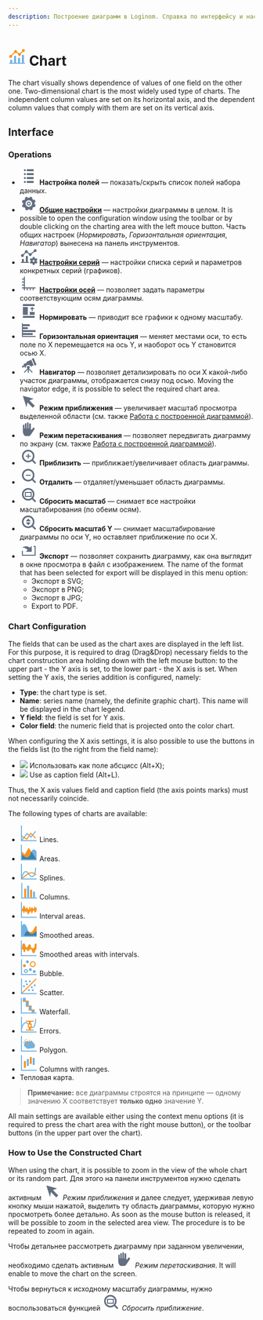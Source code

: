 ```yaml
---
description: Построение диаграмм в Loginom. Справка по интерфейсу и настройке различных видов диаграмм. Общие принципы работы с построенными диаграммами. Редактирование полей.
---
```

# ![](./../../images/icons/common/view_types/chart_default.svg) Chart

The chart visually shows dependence of values of one field on the other one. Two-dimensional chart is the most widely used type of charts. The independent column values are set on its horizontal axis, and the dependent column values that comply with them are set on its vertical axis.

## Interface

### Operations

* ![](./../../images/icons/common/toolbar-controls/fields-list_default.svg) **Настройка полей** — показать/скрыть список полей набора данных.
* ![](./../../images/icons/common/toolbar-controls/setup_default.svg) [**Общие настройки**](./general-settings.md) — настройки диаграммы в целом. It is possible to open the configuration window using the toolbar or by double clicking on the charting area with the left mouce button. Часть общих настроек (*Нормировать*, *Горизонтальная ориентация*, *Навигатор*) вынесена на панель инструментов.
* ![](./../../images/icons/common/toolbar-controls/tune-chart_default.svg) [**Настройки серий**](./series-settings.md) — настройки списка серий и параметров конкретных серий (графиков).
* ![](./../../images/icons/common/toolbar-controls/axis_default.svg) [**Настройки осей**](./axis-settings.md) — позволяет задать параметры соответствующим осям диаграммы.
* ![](./../../images/icons/common/toolbar-controls/normalize_default.svg) **Нормировать** — приводит все графики к одному масштабу.
* ![](./../../images/icons/common/toolbar-controls/toolbar-controls_18x18_histogram_default.svg) **Горизонтальная ориентация** — меняет местами оси, то есть поле по X перемещается на ось Y, и наоборот ось Y становится осью X.
* ![](./../../images/icons/common/toolbar-controls/telescope_default.svg) **Навигатор** — позволяет детализировать по оси X какой-либо участок диаграммы, отображается снизу под осью. Moving the navigator edge, it is possible to select the required chart area.
* ![](./../../images/icons/common/toolbar-controls/cursor_default.svg) **Режим приближения** — увеличивает масштаб просмотра выделенной области (см. также [Работа с построенной диаграммой](#rabota-s-postroennoy-diagrammoy)).
* ![](./../../images/icons/common/toolbar-controls/hand_default.svg) **Режим перетаскивания** — позволяет передвигать диаграмму по экрану (см. также [Работа с построенной диаграммой](#rabota-s-postroennoy-diagrammoy)).
* ![](./../../images/icons/common/toolbar-controls/zoom-in_default.svg) **Приблизить** — приближает/увеличивает область диаграммы.
* ![](./../../images/icons/common/toolbar-controls/zoom-out_default.svg) **Отдалить** — отдаляет/уменьшает область диаграммы.
* ![](./../../images/icons/common/toolbar-controls/zoom-zone_default.svg) **Сбросить масштаб** — снимает все настройки масштабирования (по обеим осям).
* ![](./../../images/icons/common/toolbar-controls/zoom-vert_default.svg) **Сбросить масштаб Y** — снимает масштабирование диаграммы по оси Y, но оставляет приближение по оси X.
* ![](./../../images/icons/common/toolbar-controls/import_default.svg) **Экспорт** — позволяет сохранить диаграмму, как она выглядит в окне просмотра в файл с изображением. The name of the format that has been selected for export will be displayed in this menu option:
   * Экспорт в SVG;
   * Экспорт в PNG;
   * Экспорт в JPG;
   * Export to PDF.

### Chart Configuration

The fields that can be used as the chart axes are displayed in the left list. For this purpose, it is required to drag (Drag&Drop) necessary fields to the chart construction area holding down with the left mouse button: to the upper part - the Y axis is set, to the lower part - the X axis is set. When setting the Y axis, the series addition is configured, namely:

* **Type**: the chart type is set.
* **Name**: series name (namely, the definite graphic chart). This name will be displayed in the chart legend.
* **Y field**: the field is set for Y axis.
* **Color field**: the numeric field that is projected onto the color chart.

When configuring the X axis settings, it is also possible to use the buttons in the fields list (to the right from the field name):

* ![](./../../images/icons/icons/icon1.svg) Использовать как поле абсцисс (Alt+X);
* ![](./../../images/icons/icons/icon2.svg) Use as caption field (Alt+L).

Thus, the X axis values field and caption field (the axis points marks) must not necessarily coincide.

The following types of charts are available:

* ![](./../../images/icons/series/d1.svg) Lines.
* ![](./../../images/icons/series/d2.svg) Areas.
* ![](./../../images/icons/series/d3.svg) Splines.
* ![](./../../images/icons/series/d4.svg) Columns.
* ![](./../../images/icons/series/d7.svg) Interval areas.
* ![](./../../images/icons/series/d5.svg) Smoothed areas.
* ![](./../../images/icons/series/d8.svg) Smoothed areas with intervals.
* ![](./../../images/icons/series/d9.svg) Bubble.
* ![](./../../images/icons/series/d6.svg) Scatter.
* ![](./../../images/icons/series/d10.svg) Waterfall.
* ![](./../../images/icons/series/d11.svg) Errors.
* ![](./../../images/icons/series/d12.svg) Polygon.
* ![](./../../images/icons/series/d13.svg) Columns with ranges.
* Тепловая карта.

> **Примечание:** все диаграммы строятся на принципе — одному значению X соответствует **только одно** значение Y.

All main settings are available either using the context menu options (it is required to press the chart area with the right mouse button), or the toolbar buttons (in the upper part over the chart).

### How to Use the Constructed Chart

When using the chart, it is possible to zoom in the view of the whole chart or its random part. Для этого на панели инструментов нужно сделать активным ![](./../../images/icons/common/toolbar-controls/cursor_default.svg) *Режим приближения* и далее следует, удерживая левую кнопку мыши нажатой, выделить ту область диаграммы, которую нужно просмотреть более детально. As soon as the mouse button is released, it will be possible to zoom in the selected area view. The procedure is to be repeated to zoom in again.

Чтобы детальнее рассмотреть диаграмму при заданном увеличении, необходимо сделать активным ![](./../../images/icons/common/toolbar-controls/hand_default.svg) *Режим перетаскивания*. It will enable to move the chart on the screen.

Чтобы вернуться к исходному масштабу диаграммы, нужно воспользоваться функцией ![](./../../images/icons/common/toolbar-controls/zoom-zone_default.svg) *Сбросить приближение*.